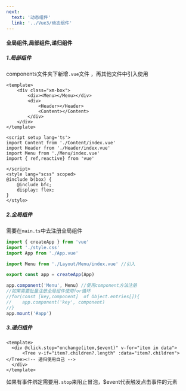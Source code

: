 ```yaml
---
next:
  text: '动态组件'
  link: '../Vue3/动态组件'
---
```

#### 全局组件,局部组件,递归组件

##### 1.局部组件

components文件夹下新增`.vue`文件 ，再其他文件中引入使用

```vue
<template>
    <div class="xm-box">
        <div><Menu></Menu></div>
        <div>
            <Header></Header>
            <Content></Content>
        </div>
    </div>
</template>

<script setup lang='ts'>
import Content from './Content/index.vue'
import Header from './Header/index.vue'
import Menu from './Menu/index.vue'
import { ref,reactive} from 'vue'

</script>
<style lang="scss" scoped>
@include b(box) {
    @include bfc;
    display: flex;
}
</style>
```

##### 2.全局组件

需要在`main.ts`中去注册全局组件

```ts
import { createApp } from 'vue'
import './style.css'
import App from './App.vue'

import Menu from './Layout/Menu/index.vue' //引入

export const app = createApp(App)

app.component('Menu', Menu) //使用component方法注册
//如果需要批量注册全局组件使用for循环
//for(const [key,component]  of Object.entries[]){
//    app.component('key', component)
//}
app.mount('#app')

```

##### 3.递归组件

```vue
<template> 
  <div @click.stop="onchange(item,$event)" v-for="item in data">
      <Tree v-if="item?.children?.length" :data="item?.children"></Tree><!-- 递归使用自己 -->
  </div>
</template>
```

如果有事件绑定需要用`.stop`来阻止冒泡，$event代表触发点击事件的元素
